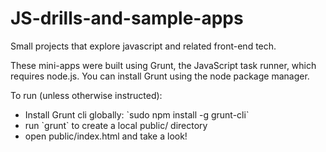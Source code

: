 JS-drills-and-sample-apps
=========================

Small projects that explore javascript and related front-end tech.

These mini-apps were built using Grunt, the JavaScript task runner, which requires node.js. You can install Grunt using the node package manager.

To run (unless otherwise instructed):
<ul>
  <li>Install Grunt cli globally: `sudo npm install -g grunt-cli` </li>
  <li>run `grunt` to create a local public/ directory</li>
  <li>open public/index.html and take a look!
</ul>
